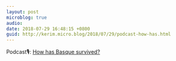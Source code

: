 ```yaml
---
layout: post
microblog: true
audio: 
date: 2018-07-29 16:48:15 +0800
guid: http://kerim.micro.blog/2018/07/29/podcast-how-has.html
---
```

Podcast🎙: [How has Basque survived?](https://overcast.fm/+lXIWcKC8)
